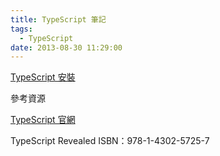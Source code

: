 ```yaml
---
title: TypeScript 筆記
tags:
  - TypeScript
date: 2013-08-30 11:29:00
---
```


[TypeScript 安裝](http://blog.developer.idv.tw/2013/08/typescript_30.html)

參考資源

[TypeScript 官網](http://www.typescriptlang.org/)

TypeScript Revealed
ISBN：978-1-4302-5725-7